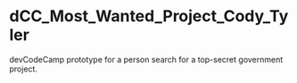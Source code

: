 # dCC_Most_Wanted_Project_Cody_Tyler
devCodeCamp prototype for a person search for a top-secret government project.

